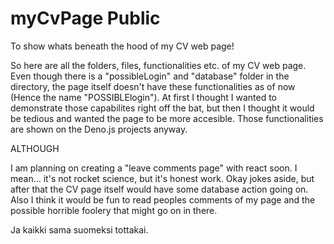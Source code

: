 # myCvPage Public
 To show whats beneath the hood of my CV web page!

 So here are all the folders, files, functionalities etc. of my CV web page.
 Even though there is a "possibleLogin" and "database" folder in the directory, the page itself doesn't have these functionalities as of now (Hence the name "POSSIBLElogin").
 At first I thought I wanted to demonstrate those capabilites right off the bat, but then I thought it would be tedious and wanted the page to be more accesible. Those functionalities are shown on the Deno.js projects anyway.

 ALTHOUGH

 I am planning on creating a "leave comments page" with react soon. I mean... it's not rocket science, but it's honest work. Okay jokes aside, but after that the CV page itself would have some database action going on. Also I think it would be fun to read peoples comments of my page and the possible horrible foolery that might go on in there.

 Ja kaikki sama suomeksi tottakai.
